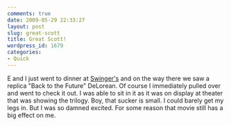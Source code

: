 ```yaml
---
comments: true
date: 2009-05-29 22:33:27
layout: post
slug: great-scott
title: Great Scott!
wordpress_id: 1679
categories:
- Quick
---
```


E and I just went to dinner at [Swinger's](http://maps.google.com/maps?client=safari&rls=en-us&oe=UTF-8&um=1&ie=UTF-8&q=Swingers+los+angeles&fb=1&split=1&gl=us&cid=0,0,15686599197703778893&ei=rcMgSr__CI3utgOsvemZBA&sa=X&oi=local_result&ct=image&resnum=1) and on the way there we saw a replica "Back to the Future" DeLorean. Of course I immediately pulled over and went to check it out. I was able to sit in it as it was on display at theater that was showing the trilogy. Boy, that sucker is small. I could barely get my legs in. But I was so damned excited. For some reason that movie still has a big effect on me. 
